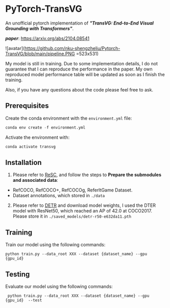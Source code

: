 # **PyTorch-TransVG**

An unofficial pytorch implementation of ***"TransVG: End-to-End Visual Grounding with Transformers"***.

***paper***: https://arxiv.org/abs/2104.08541 

![avatar](https://github.com/nku-shengzheliu/Pytorch-TransVG/blob/main/pipeline.PNG =523x531)

My model is still in training. Due to some implementation details, I do not guarantee that I can reproduce the performance in the paper. My own reproduced model performance table will be updated as soon as I finish the training.

Also, if you have any questions about the code please feel free to ask.



## Prerequisites

Create the conda environment with the ```environment.yml``` file:

```python
conda env create -f environment.yml
```

Activate the environment with:

```python
conda activate transvg
```

## Installation

1. Please refer to [ReSC](https://github.com/zyang-ur/ReSC), and follow the steps to **Prepare the submodules and associated data**:

* RefCOCO, RefCOCO+, RefCOCOg, ReferItGame Dataset.
* Dataset annotations, which stored in `./data`

2. Please refer to [DETR](https://github.com/facebookresearch/detr) and download model weights, I used the DTER model with ResNet50, which reached an AP of 42.0 at COCO2017. Please store it in `./saved_models/detr-r50-e632da11.pth`

## Training


Train our model using the following commands:

```
python train.py --data_root XXX --dataset {dataset_name} --gpu {gpu_id}
```

## Testing

Evaluate our model using the following commands:

```
 python train.py --data_root XXX --dataset {dataset_name} --gpu {gpu_id}  --test
```



